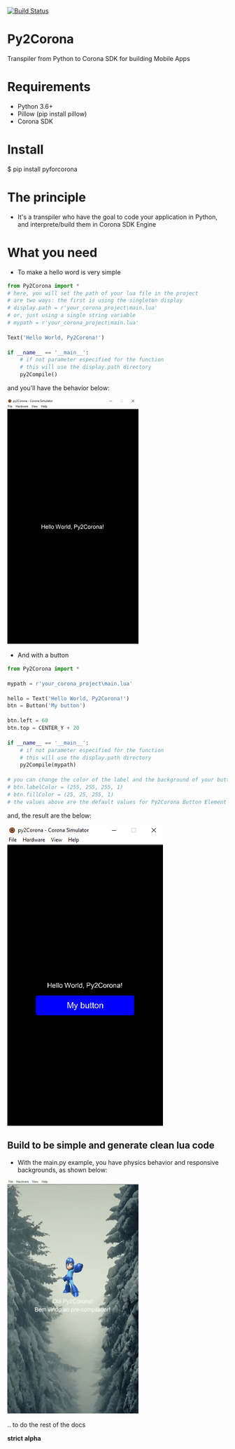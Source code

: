 [![Build Status](https://www.travis-ci.org/Ronald-TR/Py2Corona.svg?branch=master)](https://www.travis-ci.org/Ronald-TR/Py2Corona)
# Py2Corona
Transpiler from Python to Corona SDK for building Mobile Apps

# Requirements 
* Python 3.6+
* Pillow (pip install pillow)
* Corona SDK

# Install
$ pip install pyforcorona

# The principle
* It's a transpiler who have the goal to code your application in Python, and interprete/build them in Corona SDK Engine

# What you need
* To make a hello word is very simple

```Python
from Py2Corona import *
# here, you will set the path of your lua file in the project
# are two ways: the first is using the singleton display
# display.path = r'your_corona_project\main.lua'
# or, just using a single string variable
# mypath = r'your_corona_project\main.lua'

Text('Hello World, Py2Corona!')

if __name__ == '__main__':
    # if not parameter especified for the function
    # this will use the display.path directory
    py2Compile()
```

  and you'll have the behavior below:
  
![helloworld.png](https://github.com/Ronald-TR/Py2Corona/blob/master/examples/helloworld.png)


* And with a button

```Python
from Py2Corona import *

mypath = r'your_corona_project\main.lua'

hello = Text('Hello World, Py2Corona!')
btn = Button('My button')

btn.left = 60
btn.top = CENTER_Y + 20

if __name__ == '__main__':
    # if not parameter especified for the function
    # this will use the display.path directory
    py2Compile(mypath)

# you can change the color of the label and the background of your button passing a tuple in RGBA color
# btn.labelColor = (255, 255, 255, 1)
# btn.fillColor = (25, 25, 255, 1)
# the values above are the default values for Py2Corona Button Element
```

  and, the result are the below:
  
![helloworld.png](https://github.com/Ronald-TR/Py2Corona/blob/master/examples/helloworld_with_button.png)

## Build to be simple and generate clean lua code


* With the main.py example, you have physics behavior and responsive backgrounds, as shown below:

![py2corona_example](https://github.com/Ronald-TR/Py2Corona/blob/master/examples/main_example.gif)

.. to do the rest of the docs

**strict alpha**
